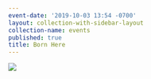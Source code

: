 ```yaml
---
event-date: '2019-10-03 13:54 -0700'
layout: collection-with-sidebar-layout
collection-name: events
published: true
title: Born Here
---
```

![]({{site.baseurl}}/media/MAY%20Born%20Here.png)
